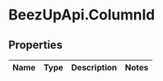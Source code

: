 # BeezUpApi.ColumnId

## Properties
Name | Type | Description | Notes
------------ | ------------- | ------------- | -------------


